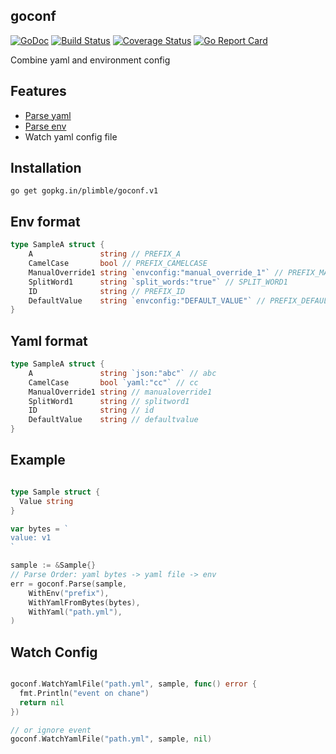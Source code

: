 goconf
---
[![GoDoc](https://godoc.org/plimble/goconf?status.svg)](https://godoc.org/github.com/plimble/goconf)
[![Build Status](https://travis-ci.org/plimble/goconf.svg?branch=master)](https://travis-ci.org/plimble/goconf?branch=master)
[![Coverage Status](https://coveralls.io/repos/plimble/goconf/badge.svg?branch=master&service=github&foo)](https://coveralls.io/github/plimble/goconf?branch=master)
[![Go Report Card](https://goreportcard.com/badge/plimble/goconf)](https://goreportcard.com/report/plimble/goconf)

Combine yaml and environment config

## Features
- [Parse yaml](gopkg.in/yaml.v2)
- [Parse env](github.com/kelseyhightower/envconfig)
- Watch yaml config file

## Installation

```
go get gopkg.in/plimble/goconf.v1
```

## Env format

```go
type SampleA struct {
	A               string // PREFIX_A
	CamelCase       bool // PREFIX_CAMELCASE
	ManualOverride1 string `envconfig:"manual_override_1"` // PREFIX_MANUAL_OVERRIDE_1
	SplitWord1      string `split_words:"true"` // SPLIT_WORD1
	ID              string // PREFIX_ID
	DefaultValue    string `envconfig:"DEFAULT_VALUE"` // PREFIX_DEFAULT_VALUE
}
```
## Yaml format

```go
type SampleA struct {
	A               string `json:"abc"` // abc
	CamelCase       bool `yaml:"cc"` // cc
	ManualOverride1 string // manualoverride1
	SplitWord1      string // splitword1
	ID              string // id
	DefaultValue    string // defaultvalue
}
```

## Example

```go

type Sample struct {
  Value string
}

var bytes = `
value: v1
`

sample := &Sample{}
// Parse Order: yaml bytes -> yaml file -> env
err = goconf.Parse(sample,
    WithEnv("prefix"),
    WithYamlFromBytes(bytes),
    WithYaml("path.yml"),
)
```

## Watch Config

```go

goconf.WatchYamlFile("path.yml", sample, func() error {
  fmt.Println("event on chane")
  return nil
})

// or ignore event
goconf.WatchYamlFile("path.yml", sample, nil)

```
